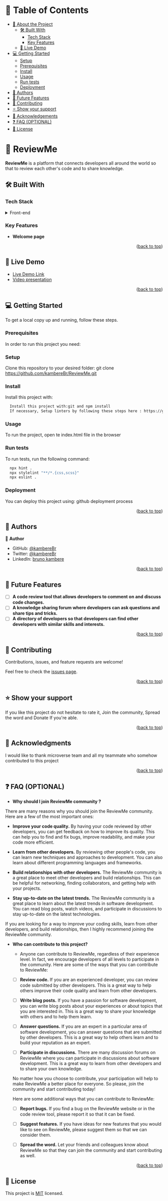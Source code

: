 <a name="readme-top"></a>

<!-- TABLE OF CONTENTS -->

# 📗 Table of Contents

- [📖 About the Project](#about-project)
  - [🛠 Built With](#built-with)
    - [Tech Stack](#tech-stack)
    - [Key Features](#key-features)
  - [🚀 Live Demo](#live-demo)
- [💻 Getting Started](#getting-started)
  - [Setup](#setup)
  - [Prerequisites](#prerequisites)
  - [Install](#install)
  - [Usage](#usage)
  - [Run tests](#run-tests)
  - [Deployment](#deployment)
- [👥 Authors](#authors)
- [🔭 Future Features](#future-features)
- [🤝 Contributing](#contributing)
- [⭐️ Show your support](#support)
- [🙏 Acknowledgements](#acknowledgements)
- [❓ FAQ (OPTIONAL)](#faq)
- [📝 License](#license)

<!-- PROJECT DESCRIPTION -->

# 📖 ReviewMe <a name="about-project"></a>

**ReviewMe** is a platform that connects developers all around the world so that to review each other's
 code and to share knowledge. 

## 🛠 Built With <a name="built-with"></a>

### Tech Stack <a name="tech-stack"></a>

<details>
  <summary>Front-end</summary>
  <ul>
    <li><a href="https://www.w3schools.com/html/">HTML5, CSS3, Bootstrap 5 & Javascript</a></li>
  </ul>
</details>

<!-- Features -->

### Key Features <a name="key-features"></a>

- **Welcome page**

<p align="right">(<a href="#readme-top">back to top</a>)</p>

<!-- LIVE DEMO -->

## 🚀 Live Demo <a name="live-demo"></a>

- [Live Demo Link](https://kamberebr.github.io/ReviewMe/)
- [Video presentation](https://www.loom.com/share/3ca14167ed6c472a93f548b6833229b4)

<p align="right">(<a href="#readme-top">back to top</a>)</p>

<!-- GETTING STARTED -->

## 💻 Getting Started <a name="getting-started"></a>

To get a local copy up and running, follow these steps.

### Prerequisites

In order to run this project you need:

### Setup

Clone this repository to your desired folder: git clone https://github.com/kambereBr/ReviewMe.git

### Install

Install this project with:

```sh
  Install this project with:git and npm install
  If necessary, Setup linters by following these steps here : https://github.com/microverseinc/linters-config/tree/master/html-css-js
```

### Usage

To run the project, open te index.html file in the browser

### Run tests

To run tests, run the following command:

```sh
  npx hint .
  npx stylelint "**/*.{css,scss}"
  npx eslint .
```

### Deployment

You can deploy this project using: github deployment process

<p align="right">(<a href="#readme-top">back to top</a>)</p>

<!-- AUTHORS -->

## 👥 Authors <a name="authors"></a>

👤 **Author**

- GitHub: [@kambereBr](https://github.com/kambereBr)
- Twitter: [@kambereBr](https://twitter.com/kambereBr)
- LinkedIn: [bruno kambere](https://www.linkedin.com/in/bruno-kambere-399447138/)

<p align="right">(<a href="#readme-top">back to top</a>)</p>

<!-- FUTURE FEATURES -->

## 🔭 Future Features <a name="future-features"></a>

- [ ] **A code review tool that allows developers to comment on and discuss code changes.**
- [ ] **A knowledge sharing forum where developers can ask questions and share tips and tricks.**
- [ ] **A directory of developers so that developers can find other developers with similar skills and interests.**

<p align="right">(<a href="#readme-top">back to top</a>)</p>

<!-- CONTRIBUTING -->

## 🤝 Contributing <a name="contributing"></a>

Contributions, issues, and feature requests are welcome!

Feel free to check the [issues page](../../issues/).

<p align="right">(<a href="#readme-top">back to top</a>)</p>

<!-- SUPPORT -->

## ⭐️ Show your support <a name="support"></a>

If you like this project do not hesitate to rate it, Join the community, Spread the word and Donate If you're able.

<p align="right">(<a href="#readme-top">back to top</a>)</p>

<!-- ACKNOWLEDGEMENTS -->

## 🙏 Acknowledgments <a name="acknowledgements"></a>

I would like to thank microverse team and all my teammate who somehow contributed to this project 

<p align="right">(<a href="#readme-top">back to top</a>)</p>

<!-- FAQ (optional) -->

## ❓ FAQ (OPTIONAL) <a name="faq"></a>

- **Why should I join ReviewMe community ?**

There are many reasons why you should join the ReviewMe community. Here are a few of the most important ones:

  - **Improve your code quality.** By having your code reviewed by other developers, you can get feedback on how to improve its quality. This can help you to find and fix bugs, improve readability, and make your code more efficient.

  - **Learn from other developers.** By reviewing other people's code, you can learn new techniques and approaches to development. You can also learn about different programming languages and frameworks.

  - **Build relationships with other developers.** The ReviewMe community is a great place to meet other developers and build relationships. This can be helpful for networking, finding collaborators, and getting help with your projects.

  - **Stay up-to-date on the latest trends.** The ReviewMe community is a great place to learn about the latest trends in software development. You can read blog posts, watch videos, and participate in discussions to stay up-to-date on the latest technologies.

  If you are looking for a way to improve your coding skills, learn from other developers, and build relationships, then I highly recommend joining the ReviewMe community.

- **Who can contribute to this project?**

  - Anyone can contribute to ReviewMe, regardless of their experience level. In fact, we encourage developers of all levels to participate in the community. Here are some of the ways that you can contribute to ReviewMe:

  - [ ] **Review code.** If you are an experienced developer, you can review code submitted by other developers. This is a great way to help others improve their code quality and learn from other developers.

  - [ ] **Write blog posts.** If you have a passion for software development, you can write blog posts about your experiences or about topics that you are interested in. This is a great way to share your knowledge with others and to help them learn.

  - [ ] **Answer questions.** If you are an expert in a particular area of software development, you can answer questions that are submitted by other developers. This is a great way to help others learn and to build your reputation as an expert.

  - [ ] **Participate in discussions.** There are many discussion forums on ReviewMe where you can participate in discussions about software development. This is a great way to learn from other developers and to share your own knowledge.

  No matter how you choose to contribute, your participation will help to make ReviewMe a better place for everyone. So please, join the community and start contributing today!

  Here are some additional ways that you can contribute to ReviewMe:

  - [ ] **Report bugs.** If you find a bug on the ReviewMe website or in the code review tool, please report it so that it can be fixed.

  - [ ] **Suggest features.**  If you have ideas for new features that you would like to see on ReviewMe, please suggest them so that we can consider them.

  - [ ] **Spread the word.** Let your friends and colleagues know about ReviewMe so that they can join the community and start contributing as well.


<p align="right">(<a href="#readme-top">back to top</a>)</p>

<!-- LICENSE -->

## 📝 License <a name="license"></a>

This project is [MIT](LICENSE) licensed.
